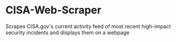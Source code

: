 # CISA-Web-Scraper
Scrapes CISA.gov's current activity feed of most recent high-impact security incidents and displays them on a webpage
